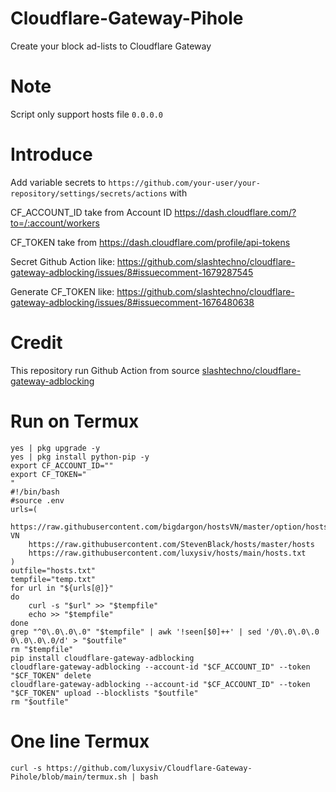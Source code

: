 # Cloudflare-Gateway-Pihole
Create your block ad-lists to Cloudflare Gateway

# Note
Script only support hosts file `0.0.0.0`

# Introduce
Add variable secrets to 
`https://github.com/your-user/your-repository/settings/secrets/actions`
with

CF_ACCOUNT_ID take from Account ID https://dash.cloudflare.com/?to=/:account/workers

CF_TOKEN take from https://dash.cloudflare.com/profile/api-tokens

Secret Github Action like:
</img>https://github.com/slashtechno/cloudflare-gateway-adblocking/issues/8#issuecomment-1679287545<img>

Generate CF_TOKEN like:
</img>https://github.com/slashtechno/cloudflare-gateway-adblocking/issues/8#issuecomment-1676480638<img>

# Credit
This repository run Github Action from source [slashtechno/cloudflare-gateway-adblocking](https://github.com/slashtechno/cloudflare-gateway-adblocking)

# Run on Termux 

```
yes | pkg upgrade -y
yes | pkg install python-pip -y
export CF_ACCOUNT_ID=""
export CF_TOKEN="
"
#!/bin/bash
#source .env
urls=(
    https://raw.githubusercontent.com/bigdargon/hostsVN/master/option/hosts-VN
    https://raw.githubusercontent.com/StevenBlack/hosts/master/hosts
    https://raw.githubusercontent.com/luxysiv/hosts/main/hosts.txt
)
outfile="hosts.txt"
tempfile="temp.txt"
for url in "${urls[@]}"
do
    curl -s "$url" >> "$tempfile"
    echo >> "$tempfile"
done
grep "^0\.0\.0\.0" "$tempfile" | awk '!seen[$0]++' | sed '/0\.0\.0\.0 0\.0\.0\.0/d' > "$outfile"
rm "$tempfile"
pip install cloudflare-gateway-adblocking
cloudflare-gateway-adblocking --account-id "$CF_ACCOUNT_ID" --token "$CF_TOKEN" delete
cloudflare-gateway-adblocking --account-id "$CF_ACCOUNT_ID" --token "$CF_TOKEN" upload --blocklists "$outfile"
rm "$outfile"
```

# One line Termux 
```
curl -s https://github.com/luxysiv/Cloudflare-Gateway-Pihole/blob/main/termux.sh | bash
```
